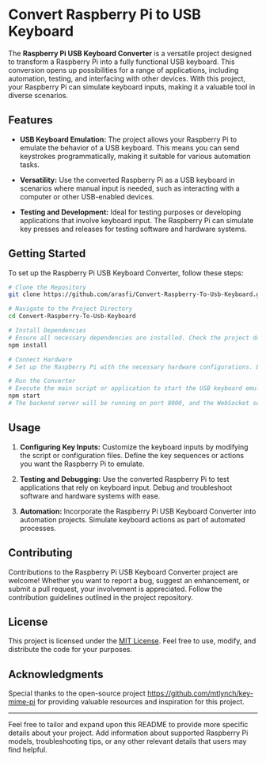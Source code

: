 # Convert Raspberry Pi to USB Keyboard

The **Raspberry Pi USB Keyboard Converter** is a versatile project designed to transform a Raspberry Pi into a fully functional USB keyboard. This conversion opens up possibilities for a range of applications, including automation, testing, and interfacing with other devices. With this project, your Raspberry Pi can simulate keyboard inputs, making it a valuable tool in diverse scenarios.

## Features

- **USB Keyboard Emulation:** The project allows your Raspberry Pi to emulate the behavior of a USB keyboard. This means you can send keystrokes programmatically, making it suitable for various automation tasks.

- **Versatility:** Use the converted Raspberry Pi as a USB keyboard in scenarios where manual input is needed, such as interacting with a computer or other USB-enabled devices.

- **Testing and Development:** Ideal for testing purposes or developing applications that involve keyboard input. The Raspberry Pi can simulate key presses and releases for testing software and hardware systems.

## Getting Started

To set up the Raspberry Pi USB Keyboard Converter, follow these steps:

```bash
# Clone the Repository
git clone https://github.com/arasfi/Convert-Raspberry-To-Usb-Keyboard.git

# Navigate to the Project Directory
cd Convert-Raspberry-To-Usb-Keyboard

# Install Dependencies
# Ensure all necessary dependencies are installed. Check the project documentation for details on dependencies and installation instructions.
npm install

# Connect Hardware
# Set up the Raspberry Pi with the necessary hardware configurations. Ensure the USB connection is established correctly.

# Run the Converter
# Execute the main script or application to start the USB keyboard emulation on your Raspberry Pi.
npm start
# The backend server will be running on port 8000, and the WebSocket server will be listening on port 3000.
```
## Usage

1. **Configuring Key Inputs:**
   Customize the keyboard inputs by modifying the script or configuration files. Define the key sequences or actions you want the Raspberry Pi to emulate.

2. **Testing and Debugging:**
   Use the converted Raspberry Pi to test applications that rely on keyboard input. Debug and troubleshoot software and hardware systems with ease.

3. **Automation:**
   Incorporate the Raspberry Pi USB Keyboard Converter into automation projects. Simulate keyboard actions as part of automated processes.

## Contributing

Contributions to the Raspberry Pi USB Keyboard Converter project are welcome! Whether you want to report a bug, suggest an enhancement, or submit a pull request, your involvement is appreciated. Follow the contribution guidelines outlined in the project repository.

## License

This project is licensed under the [MIT License](LICENSE). Feel free to use, modify, and distribute the code for your purposes.

## Acknowledgments

Special thanks to the open-source project https://github.com/mtlynch/key-mime-pi for providing valuable resources and inspiration for this project.

---

Feel free to tailor and expand upon this README to provide more specific details about your project. Add information about supported Raspberry Pi models, troubleshooting tips, or any other relevant details that users may find helpful.


